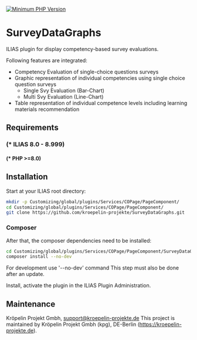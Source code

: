 [![Minimum PHP Version](https://img.shields.io/badge/php->=8.0-8892BF.svg)](https://php.net/)

# SurveyDataGraphs

ILIAS plugin for display competency-based survey evaluations.

Following features are integrated:
* Competency Evaluation of single-choice questions surveys
* Graphic representation of individual competencies using single choice question surveys
  * Single Svy Evaluation (Bar-Chart)
  * Multi Svy Evaluation (Line-Chart)
* Table representation of individual competence levels including learning materials recommendation

## Requirements

### (* ILIAS 8.0 - 8.999)

#### (* PHP >=8.0)

## Installation

Start at your ILIAS root directory:

```bash
mkdir -p Customizing/global/plugins/Services/COPage/PageComponent/
cd Customizing/global/plugins/Services/COPage/PageComponent/
git clone https://github.com/kroepelin-projekte/SurveyDataGraphs.git
```

### Composer

After that, the composer dependencies need to be installed:

```bash
cd Customizing/global/plugins/Services/COPage/PageComponent/SurveyDataGraphs
composer install --no-dev
```
For development use '--no-dev' command
This step must also be done after an update.

Install, activate the plugin in the ILIAS Plugin Administration.

## Maintenance

Kröpelin Projekt Gmbh, support@kroepelin-projekte.de
This project is maintained by Kröpelin Projekt Gmbh (kpg), DE-Berlin (https://kroepelin-projekte.de). 
